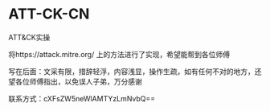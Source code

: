 # ATT-CK-CN
ATT&amp;CK实操

将https://attack.mitre.org/  上的方法进行了实现，希望能帮到各位师傅

写在后面：文采有限，措辞轻浮，内容浅显，操作生疏，如有任何不对的地方，还望各位师傅指出，以免误人子弟，万分感谢

联系方式：cXFsZW5neWlAMTYzLmNvbQ==
